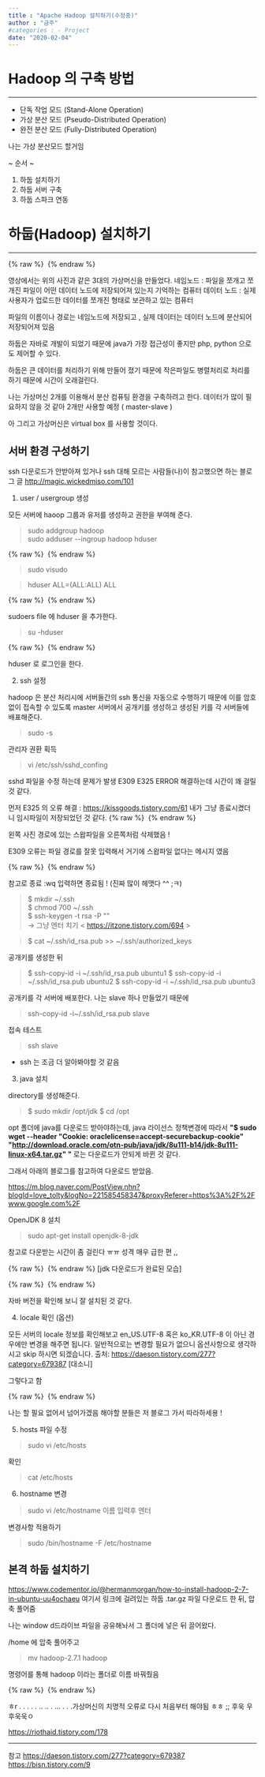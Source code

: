 ```yaml
---
title : "Apache Hadoop 설치하기(수정중)"
author : "금주"
#categories : - Project
date: "2020-02-04"
---
```


# Hadoop 의 구축 방법
---
* 단독 작업 모드 (Stand-Alone Operation)
* 가상 분산 모드 (Pseudo-Distributed Operation)
* 완전 분산 모드 (Fully-Distributed Operation)

나는 가상 분산모드 할거임


~ 순서 ~

1. 하둡 설치하기
2. 하둡 서버 구축
3. 하둡 스파크 연동

# 하둡(Hadoop) 설치하기
---



{% raw %} <img src="https://bcloved.github.io/assets/images/20200204ApacheHadoop/1.PNG" alt=""> {% endraw %}

영상에서는 위의 사진과 같은  3대의 가상머신을 만들었다.
네임노드 : 파일을 쪼개고 쪼개진 파일이 어떤 데이터 노드에 저장되어져 있는지 기억하는 컴퓨터
데이터 노드 : 실제 사용자가 업로드한 데이터를 쪼개진 형태로 보관하고 있는 컴퓨터



파일의 이름이나 경로는 네임노드에 저장되고 , 실제 데이터는 데이터 노드에 분산되어 저장되어져 있음

하둡은 자바로 개발이 되었기 때문에 java가 가장 접근성이 좋지만 php, python 으로도 제어할 수 있다.

하둡은 큰 데이터를 처리하기 위해 만들어 졌기 때문에 작은파일도 병렬처리로 처리를 하기 때문에 시간이 오래걸린다.


나는 가상머신 2개를 이용해서 분산 컴퓨팅 환경을 구축하려고 한다.
데이터가 많이 필요하지 않을 것 같아 2개만 사용할 예정 ( master-slave )

아 그리고 가상머신은 virtual box 를 사용할 것이다.

## 서버 환경 구성하기

ssh 다운로드가 안받아져 있거나 ssh 대해 모르는 사람들(나)이 참고했으면 하는 블로그 글
<http://magic.wickedmiso.com/101>

1. user / usergroup 생성

모든 서버에 haoop 그룹과 유저를 생성하고 권한을 부여해 준다.


> sudo addgroup hadoop <br>
sudo adduser --ingroup hadoop hduser



{% raw %} <img src="https://bcloved.github.io/assets/images/20200204ApacheHadoop/2.PNG" alt=""> {% endraw %}

> sudo visudo

> hduser ALL=(ALL:ALL) ALL

{% raw %} <img src="https://bcloved.github.io/assets/images/20200204ApacheHadoop/3.PNG" alt=""> {% endraw %}

sudoers file 에 hduser 을 추가한다.

> su -hduser

{% raw %} <img src="https://bcloved.github.io/assets/images/20200204ApacheHadoop/4.PNG" alt=""> {% endraw %}

hduser 로 로그인을 한다.

2. ssh 설정

hadoop 은 분산 처리시에 서버들간의 ssh 통신을 자동으로 수행하기 때문에 이를 암호없이 접속할 수 있도록 master 서버에서 공개키를 생성하고 생성된 키를 각 서버들에 배표해준다.


>sudo -s

관리자 권환 획득

> vi /etc/ssh/sshd_confing

sshd 파일을 수정
하는데 문제가 발생 E309 E325 ERROR 해결하는데 시간이 꽤 걸릴 것 같다.

먼저 E325 의 오류 해결 : <https://kissgoods.tistory.com/61>
내가 그냥 종료시켰더니 임시파일이 저장되었던 것 같다.
{% raw %} <img src="https://bcloved.github.io/assets/images/20200204ApacheHadoop/5.PNG" alt=""> {% endraw %}

왼쪽 사진 경로에 있는 스왑파일을 오른쪽처럼 삭제했음 !

E309 오류는 파일 경로를 잘못 입력해서 거기에 스왑파일 없다는 메시지 였음


{% raw %} <img src="https://bcloved.github.io/assets/images/20200204ApacheHadoop/6.PNG" alt=""> {% endraw %}

참고로 종료 :wq 입력하면 종료됨 ! (진짜 많이 헤맷다 ^^ ;ㅋ)



>$ mkdir ~/.ssh <br>
$ chmod 700 ~/.ssh <br>
$ ssh-keygen -t rsa -P "" <br> -> 그냥 엔터 치기
< https://itzone.tistory.com/694 >


>$ cat ~/.ssh/id_rsa.pub >> ~/.ssh/authorized_keys

공개키를 생성한 뒤


>$ ssh-copy-id -i ~/.ssh/id_rsa.pub ubuntu1
$ ssh-copy-id -i ~/.ssh/id_rsa.pub ubuntu2
$ ssh-copy-id -i ~/.ssh/id_rsa.pub ubuntu3

공개키를 각 서버에 배포한다.
나는 slave 하나 만들었기 때문에
>ssh-copy-id -i~/.ssh/id_rsa.pub slave

접속 테스트
> ssh slave

* ssh 는 조금 더 알아봐야할 것 같음


3. java 설치

directory를 생성해준다.
> $ sudo mkdir /opt/jdk
$ cd /opt

opt 폴더에 java를 다운로드 받아야하는데, java 라이선스 정책변경에 따라서 <b>"$ sudo wget --header "Cookie: oraclelicense=accept-securebackup-cookie" "http://download.oracle.com/otn-pub/java/jdk/8u111-b14/jdk-8u111-linux-x64.tar.gz" "</b> 로는 다운로드가 안되게 바뀐 것 같다.

그래서 아래의 블로그를 참고하여 다운로드 받았음.


<https://m.blog.naver.com/PostView.nhn?blogId=love_tolty&logNo=221585458347&proxyReferer=https%3A%2F%2Fwww.google.com%2F>

OpenJDK 8 설치
> sudo apt-get install openjdk-8-jdk

참고로 다운받는 시간이 좀 걸린다 ㅠㅠ 성격 매우 급한 편 ,,

{% raw %} <img src="https://bcloved.github.io/assets/images/20200204ApacheHadoop/7.PNG" alt=""> {% endraw %}
[jdk 다운로드가 완료된 모습]

{% raw %} <img src="https://bcloved.github.io/assets/images/20200204ApacheHadoop/8.PNG" alt=""> {% endraw %}

자바 버전을 확인해 보니 잘 설치된 것 같다.


4. locale 확인 (옵션)

모든 서버의 locale 정보를 확인해보고 en_US.UTF-8 혹은 ko_KR.UTF-8 이 아닌 경우에만 변경을 해주면 됩니다.
일반적으로는 변경할 필요가 없으니 옵션사항으로 생각하시고 skip 하시면 되겠습니다.
출처: https://daeson.tistory.com/277?category=679387 [대소니]

그렇다고 함

{% raw %} <img src="https://bcloved.github.io/assets/images/20200204ApacheHadoop/9.PNG" alt=""> {% endraw %}

나는 할 필요 없어서 넘어가겠음
해야할 분들은 저 블로그 가서 따라하세용 !

5. hosts 파일 수정

> sudo vi /etc/hosts

확인

> cat /etc/hosts

6. hostname 변경

> sudo vi /etc/hostname
이름 입력후 엔터

변경사항 적용하기

> sudo /bin/hostname -F /etc/hostname


## 본격 하둡 설치하기

https://www.codementor.io/@hermanmorgan/how-to-install-hadoop-2-7-in-ubuntu-uu4ochaeu
여기서 링크에 걸려있는 하둡 .tar.gz 파일 다운로드 한 뒤, 압축 풀어줌

나는 window d드라이브 파일을 공유해놔서 그 폴더에 넣은 뒤 끌어왔다.

/home 에 압축 풀어주고

> mv hadoop-2.7.1 hadoop

명령어를 통해 hadoop 이라는 폴더로 이름 바꿔줬음

{% raw %} <img src="https://bcloved.github.io/assets/images/20200204ApacheHadoop/10.PNG" alt=""> {% endraw %}


ㅎr . . . . . .. .. . ... . . .가상머신의 치명적 오류로 다시 처음부터 해야됨 ㅎㅎ ;;
후욱 우후욱욱ㅇ

<https://riothaid.tistory.com/178>


---
참고
<https://daeson.tistory.com/277?category=679387>
<https://bisn.tistory.com/9>
